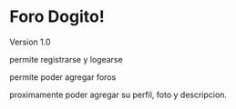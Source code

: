 # Foro Dogito!

Version 1.0


permite registrarse y logearse

permite poder agregar foros

proximamente poder agregar su perfil, foto y descripcion.
